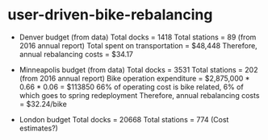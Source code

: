 # user-driven-bike-rebalancing

* Denver budget
(from data)
Total docks = 1418
Total stations = 89
(from 2016 annual report)
Total spent on transportation = $48,448
Therefore, annual rebalancing costs = $34.17

* Minneapolis budget
(from data)
Total docks = 3531
Total stations = 202
(from 2016 annual report)
Bike operation expenditure = $2,875,000 * 0.66 * 0.06 = $113850
66% of operating cost is bike related, 6% of which goes to spring redeployment
Therefore, annual rebalancing costs = $32.24/bike

* London budget
Total docks = 20668
Total stations = 774
(Cost estimates?)

